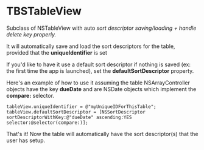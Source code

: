 # TBSTableView
Subclass of NSTableView with auto _sort descriptor saving/loading + handle delete key properly._

It will automatically save and load the sort descriptors for the table, provided that the **uniqueIdentifier** is set

If you'd like to have it use a default sort descriptor if nothing is saved (ex: the first time the app is launched), set the **defaultSortDescriptor** property.

Here's an example of how to use it assuming the table NSArrayController objects have the key **dueDate** and are NSDate objects which implement the **compare:** selector.

```
tableView.uniqueIdentifier = @"myUniqueIDForThisTable";
tableView.defaultSortDescriptor = [NSSortDescriptor sortDescriptorWithKey:@"dueDate" ascending:YES selector:@selector(compare:)];
```

That's it! Now the table will automatically have the sort descriptor(s) that the user has setup.
